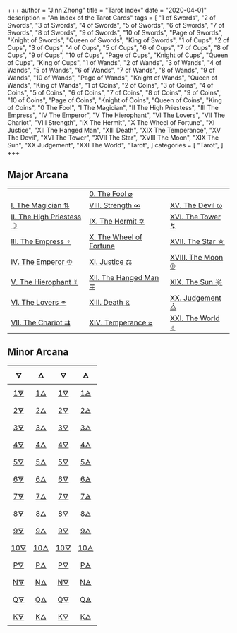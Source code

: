 +++
author = "Jinn Zhong"
title = "Tarot Index"
date = "2020-04-01"
description = "An Index of the Tarot Cards"
tags = [
   "1 of Swords",
   "2 of Swords",
   "3 of Swords",
   "4 of Swords",
   "5 of Swords",
   "6 of Swords",
   "7 of Swords",
   "8 of Swords",
   "9 of Swords",
   "10 of Swords",
   "Page of Swords",
   "Knight of Swords",
   "Queen of Swords",
   "King of Swords",
   "1 of Cups",
   "2 of Cups",
   "3 of Cups",
   "4 of Cups",
   "5 of Cups",
   "6 of Cups",
   "7 of Cups",
   "8 of Cups",
   "9 of Cups",
   "10 of Cups",
   "Page of Cups",
   "Knight of Cups",
   "Queen of Cups",
   "King of Cups",
   "1 of Wands",
   "2 of Wands",
   "3 of Wands",
   "4 of Wands",
   "5 of Wands",
   "6 of Wands",
   "7 of Wands",
   "8 of Wands",
   "9 of Wands",
   "10 of Wands",
   "Page of Wands",
   "Knight of Wands",
   "Queen of Wands",
   "King of Wands",
   "1 of Coins",
   "2 of Coins",
   "3 of Coins",
   "4 of Coins",
   "5 of Coins",
   "6 of Coins",
   "7 of Coins",
   "8 of Coins",
   "9 of Coins",
   "10 of Coins",
   "Page of Coins",
   "Knight of Coins",
   "Queen of Coins",
   "King of Coins",
   "0 The Fool",
   "I The Magician",
   "II The High Priestess",
   "III The Empress",
   "IV The Emperor",
   "V The Hierophant",
   "VI The Lovers",
   "VII The Chariot",
   "VIII Strength",
   "IX The Hermit",
   "X The Wheel of Fortune",
   "XI Justice",
   "XII The Hanged Man",
   "XIII Death",
   "XIX The Temperance",
   "XV The Devil",
   "XVI The Tower",
   "XVII The Star",
   "XVIII The Moon",
   "XIX The Sun",
   "XX Judgement",
   "XXI The World",
   "Tarot",
]
categories = [
    "Tarot",
]
+++

## Major Arcana

|   |   |   |
|:---|:---|:---|
|   | [0. The Fool ⌀](https://journal.jinnzhong.com/tags/0-the-fool/) |  |
| [I. The Magician ⇅](https://journal.jinnzhong.com/tags/i-the-magician/) | [VIII. Strength ∞](https://journal.jinnzhong.com/tags/viii-strength/) | [XV. The Devil ω](https://journal.jinnzhong.com/tags/xv-the-devil/) |
| [II. The High Priestess ☽](https://journal.jinnzhong.com/tags/ii-the-high-priestess/) | [IX. The Hermit ✡](https://journal.jinnzhong.com/tags/ix-the-hermit/) | [XVI. The Tower ↯](https://journal.jinnzhong.com/tags/xvi-the-tower/) |
| [III. The Empress ♀︎](https://journal.jinnzhong.com/tags/iii-the-empress/) | [X. The Wheel of Fortune](https://journal.jinnzhong.com/tags/x-the-wheel-of-fortune/) | [XVII. The Star ☆](https://journal.jinnzhong.com/tags/xvii-the-star/) |
| [IV. The Emperor ♔](https://journal.jinnzhong.com/tags/iv-the-emperor/) | [XI. Justice ⚖](https://journal.jinnzhong.com/tags/xi-justice/) | [XVIII. The Moon ⦶](https://journal.jinnzhong.com/tags/xviii-the-moon/) |
| [V. The Hierophant ☿](https://journal.jinnzhong.com/tags/v-the-hierophant/) | [XII. The Hanged Man ∓](https://journal.jinnzhong.com/tags/xii-the-hanged-man/) | [XIX. The Sun ☼](https://journal.jinnzhong.com/tags/xix-the-sun/) |
| [VI. The Lovers ⚭](https://journal.jinnzhong.com/tags/vi-the-lovers/) | [XIII. Death ⧖](https://journal.jinnzhong.com/tags/xiii-death/) | [XX. Judgement ⧊](https://journal.jinnzhong.com/tags/xx-judgement/) |
| [VII. The Chariot ⇉](https://journal.jinnzhong.com/tags/vii-the-chariot/) | [XIV. Temperance ≈](https://journal.jinnzhong.com/tags/xiv-temperance/) | [XXI. The World ♁](https://journal.jinnzhong.com/tags/xxi-the-world/) |
 
## Minor Arcana

| 🜃 | 🜂 | 🜄 | 🜁 |
|:---:|:---:|:---:|:---:|
| [1🜃](https://journal.jinnzhong.com/tags/1-of-coins/) | [1🜂](https://journal.jinnzhong.com/tags/1-of-wands/) | [1🜄](https://journal.jinnzhong.com/tags/1-of-cups/) | [1🜁](https://journal.jinnzhong.com/tags/1-of-swords/) |
| [2🜃](https://journal.jinnzhong.com/tags/2-of-coins/) | [2🜂](https://journal.jinnzhong.com/tags/2-of-wands/) | [2🜄](https://journal.jinnzhong.com/tags/2-of-cups/) | [2🜁](https://journal.jinnzhong.com/tags/2-of-swords/) |
| [3🜃](https://journal.jinnzhong.com/tags/3-of-coins/) | [3🜂](https://journal.jinnzhong.com/tags/3-of-wands/) | [3🜄](https://journal.jinnzhong.com/tags/3-of-cups/) | [3🜁](https://journal.jinnzhong.com/tags/3-of-swords/) |
| [4🜃](https://journal.jinnzhong.com/tags/4-of-coins/) | [4🜂](https://journal.jinnzhong.com/tags/4-of-wands/) | [4🜄](https://journal.jinnzhong.com/tags/4-of-cups/) | [4🜁](https://journal.jinnzhong.com/tags/4-of-swords/) |
| [5🜃](https://journal.jinnzhong.com/tags/5-of-coins/) | [5🜂](https://journal.jinnzhong.com/tags/5-of-wands/) | [5🜄](https://journal.jinnzhong.com/tags/5-of-cups/) | [5🜁](https://journal.jinnzhong.com/tags/5-of-swords/) |
| [6🜃](https://journal.jinnzhong.com/tags/6-of-coins/) | [6🜂](https://journal.jinnzhong.com/tags/6-of-wands/) | [6🜄](https://journal.jinnzhong.com/tags/6-of-cups/) | [6🜁](https://journal.jinnzhong.com/tags/6-of-swords/) |
| [7🜃](https://journal.jinnzhong.com/tags/7-of-coins/) | [7🜂](https://journal.jinnzhong.com/tags/7-of-wands/) | [7🜄](https://journal.jinnzhong.com/tags/7-of-cups/) | [7🜁](https://journal.jinnzhong.com/tags/7-of-swords/) |
| [8🜃](https://journal.jinnzhong.com/tags/8-of-coins/) | [8🜂](https://journal.jinnzhong.com/tags/8-of-wands/) | [8🜄](https://journal.jinnzhong.com/tags/8-of-cups/) | [8🜁](https://journal.jinnzhong.com/tags/8-of-swords/) |
| [9🜃](https://journal.jinnzhong.com/tags/9-of-coins/) | [9🜂](https://journal.jinnzhong.com/tags/9-of-wands/) | [9🜄](https://journal.jinnzhong.com/tags/9-of-cups/) | [9🜁](https://journal.jinnzhong.com/tags/9-of-swords/) |
| [10🜃](https://journal.jinnzhong.com/tags/10-of-coins/) | [10🜂](https://journal.jinnzhong.com/tags/10-of-wands/) | [10🜄](https://journal.jinnzhong.com/tags/10-of-cups/) | [10🜁](https://journal.jinnzhong.com/tags/10-of-swords/) |
| [P🜃](https://journal.jinnzhong.com/tags/page-of-coins/) | [P🜂](https://journal.jinnzhong.com/tags/page-of-wands/) | [P🜄](https://journal.jinnzhong.com/tags/page-of-cups/) | [P🜁](https://journal.jinnzhong.com/tags/page-of-swords/) |
| [N🜃](https://journal.jinnzhong.com/tags/knight-of-coins/) | [N🜂](https://journal.jinnzhong.com/tags/knight-of-wands/) | [N🜄](https://journal.jinnzhong.com/tags/knight-of-cups/) | [N🜁](https://journal.jinnzhong.com/tags/knight-of-swords/) |
| [Q🜃](https://journal.jinnzhong.com/tags/queen-of-coins/) | [Q🜂](https://journal.jinnzhong.com/tags/queen-of-wands/) | [Q🜄](https://journal.jinnzhong.com/tags/queen-of-cups/) | [Q🜁](https://journal.jinnzhong.com/tags/queen-of-swords/) |
| [K🜃](https://journal.jinnzhong.com/tags/king-of-coins/) | [K🜂](https://journal.jinnzhong.com/tags/king-of-wands/) | [K🜄](https://journal.jinnzhong.com/tags/king-of-cups/) | [K🜁](https://journal.jinnzhong.com/tags/king-of-swords/) |

